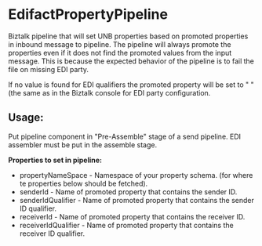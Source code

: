 # EdifactPropertyPipeline #

Biztalk pipeline that will set UNB properties based on promoted properties in inbound message to pipeline. The pipeline will always promote the properties even if it does not find the promoted values from the input message. This is because
the expected behavior of the pipeline is to fail the file on missing EDI party.

If no value is found for EDI qualifiers the promoted property will be set to " " (the same as <Not Valued> in the Biztalk console for EDI party configuration.

## Usage: ##

Put pipeline component in "Pre-Assemble" stage of a send pipeline. EDI assembler must be put in the assemble stage. 

**Properties to set in pipeline:**

* propertyNameSpace - Namespace of your property schema. (for where te properties below should be fetched).
* senderId - Name of promoted property that contains the sender ID.
* senderIdQualifier - Name of promoted property that contains the sender ID qualifier.
* receiverId - Name of promoted property that contains the receiver ID.
* receiverIdQualifier - Name of promoted property that contains the receiver ID qualifier.
